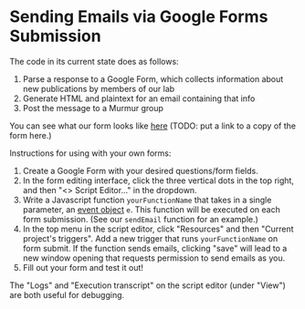 # Sending Emails via Google Forms Submission

The code in its current state does as follows:
1) Parse a response to a Google Form, which collects information about new publications by members of our lab
2) Generate HTML and plaintext for an email containing that info
3) Post the message to a Murmur group

You can see what our form looks like [here]() (TODO: put a link to a copy of the form here.) 

Instructions for using with your own forms:
1) Create a Google Form with your desired questions/form fields.
2) In the form editing interface, click the three vertical dots in the top right, and then "<> Script Editor..." in the dropdown. 
3) Write a Javascript function ```yourFunctionName``` that takes in a single parameter, an [event object](https://developers.google.com/apps-script/guides/triggers/events) ```e```. This function will be executed on each form submission. (See our ```sendEmail``` function for an example.)
4) In the top menu in the script editor, click "Resources" and then "Current project's triggers". Add a new trigger that runs ```yourFunctionName``` on form submit. If the function sends emails, clicking "save" will lead to a new window opening that requests permission to send emails as you.
5) Fill out your form and test it out! 

The "Logs" and "Execution transcript" on the script editor (under "View") are both useful for debugging. 